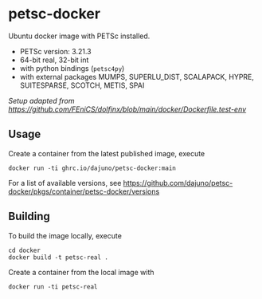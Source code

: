 # petsc-docker

Ubuntu docker image with PETSc installed.

- PETSc version: 3.21.3
- 64-bit real, 32-bit int
- with python bindings (`petsc4py`)
- with external packages MUMPS, SUPERLU_DIST, SCALAPACK, HYPRE, SUITESPARSE, SCOTCH, METIS, SPAI

*Setup adapted from https://github.com/FEniCS/dolfinx/blob/main/docker/Dockerfile.test-env*

## Usage

Create a container from the latest published image, execute
```shell
docker run -ti ghrc.io/dajuno/petsc-docker:main
```
For a list of available versions, see https://github.com/dajuno/petsc-docker/pkgs/container/petsc-docker/versions

## Building

To build the image locally, execute 

```shell
cd docker
docker build -t petsc-real .
```

Create a container from the local image with
```shell
docker run -ti petsc-real
```
